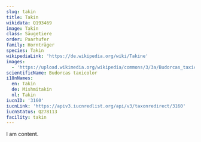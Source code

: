 ```yaml
---
slug: takin
title: Takin
wikidata: Q193469
image: Takin
class: Säugetiere
order: Paarhufer
family: Hornträger
species: Takin
wikipediaLink: 'https://de.wikipedia.org/wiki/Takine'
images:
  - 'https://upload.wikimedia.org/wikipedia/commons/3/3a/Budorcas_taxicolor01.jpg'
scientificName: Budorcas taxicolor
i18nNames:
  en: Takin
  de: Mishmitakin
  nl: Takin
iucnID: '3160'
iucnLink: 'https://apiv3.iucnredlist.org/api/v3/taxonredirect/3160'
iucnStatus: Q278113
facility: takin
---
```


I am content.
